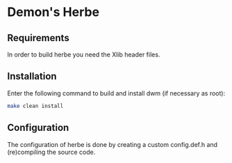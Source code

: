 # Demon's Herbe

## Requirements

In order to build herbe you need the Xlib header files.

## Installation

Enter the following command to build and install dwm (if necessary as root):

``` sh
make clean install
```

## Configuration

The configuration of herbe is done by creating a custom config.def.h and (re)compiling the source code.

